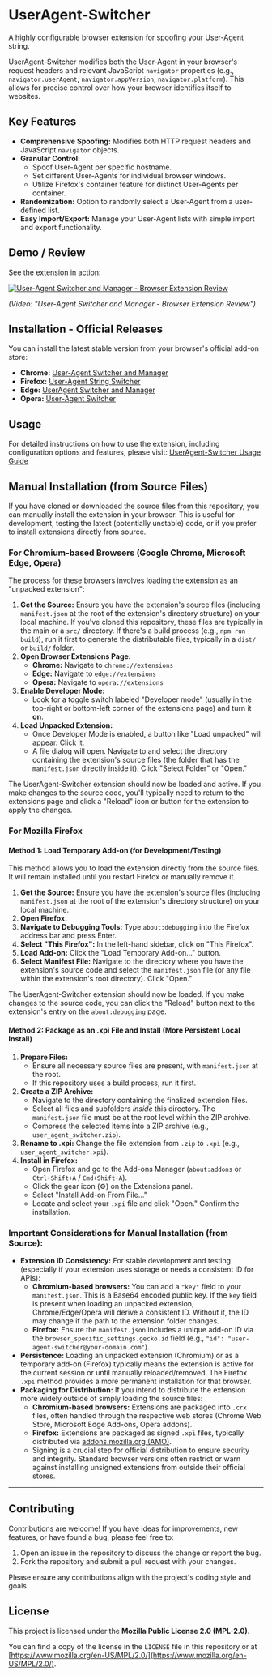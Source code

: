 # UserAgent-Switcher

A highly configurable browser extension for spoofing your User-Agent string.

UserAgent-Switcher modifies both the User-Agent in your browser's request headers and relevant JavaScript `navigator` properties (e.g., `navigator.userAgent`, `navigator.appVersion`, `navigator.platform`). This allows for precise control over how your browser identifies itself to websites.

## Key Features

* **Comprehensive Spoofing:** Modifies both HTTP request headers and JavaScript `navigator` objects.
* **Granular Control:**
    * Spoof User-Agent per specific hostname.
    * Set different User-Agents for individual browser windows.
    * Utilize Firefox's container feature for distinct User-Agents per container.
* **Randomization:** Option to randomly select a User-Agent from a user-defined list.
* **Easy Import/Export:** Manage your User-Agent lists with simple import and export functionality.

## Demo / Review

See the extension in action:

[![User-Agent Switcher and Manager - Browser Extension Review](https://img.youtube.com/vi/-aVFxvF3N_E/0.jpg)](http://www.youtube.com/watch?v=-aVFxvF3N_E)

*(Video: "User-Agent Switcher and Manager - Browser Extension Review")*

## Installation - Official Releases

You can install the latest stable version from your browser's official add-on store:

* **Chrome:** [User-Agent Switcher and Manager](https://chrome.google.com/webstore/detail/user-agent-switcher-and-m/bhchdcejhohfmigjafbampogmaanbfkg)
* **Firefox:** [User-Agent String Switcher](https://addons.mozilla.org/firefox/addon/user-agent-string-switcher/)
* **Edge:** [UserAgent Switcher and Manager](https://microsoftedge.microsoft.com/addons/detail/useragent-switcher-and-m/cnjkedgepfdpdbnepgmajmmjdjkjnifa)
* **Opera:** [User-Agent Switcher](https://addons.opera.com/extensions/details/user-agent-switcher-8/)

## Usage

For detailed instructions on how to use the extension, including configuration options and features, please visit:
[UserAgent-Switcher Usage Guide](https://webextension.org/listing/useragent-switcher.html)

## Manual Installation (from Source Files)

If you have cloned or downloaded the source files from this repository, you can manually install the extension in your browser. This is useful for development, testing the latest (potentially unstable) code, or if you prefer to install extensions directly from source.

### For Chromium-based Browsers (Google Chrome, Microsoft Edge, Opera)

The process for these browsers involves loading the extension as an "unpacked extension":

1.  **Get the Source:** Ensure you have the extension's source files (including `manifest.json` at the root of the extension's directory structure) on your local machine. If you've cloned this repository, these files are typically in the main or a `src/` directory. If there's a build process (e.g., `npm run build`), run it first to generate the distributable files, typically in a `dist/` or `build/` folder.
2.  **Open Browser Extensions Page:**
    * **Chrome:** Navigate to `chrome://extensions`
    * **Edge:** Navigate to `edge://extensions`
    * **Opera:** Navigate to `opera://extensions`
3.  **Enable Developer Mode:**
    * Look for a toggle switch labeled "Developer mode" (usually in the top-right or bottom-left corner of the extensions page) and turn it **on**.
4.  **Load Unpacked Extension:**
    * Once Developer Mode is enabled, a button like "Load unpacked" will appear. Click it.
    * A file dialog will open. Navigate to and select the directory containing the extension's source files (the folder that has the `manifest.json` directly inside it). Click "Select Folder" or "Open."

The UserAgent-Switcher extension should now be loaded and active. If you make changes to the source code, you'll typically need to return to the extensions page and click a "Reload" icon or button for the extension to apply the changes.

### For Mozilla Firefox

#### Method 1: Load Temporary Add-on (for Development/Testing)

This method allows you to load the extension directly from the source files. It will remain installed until you restart Firefox or manually remove it.

1.  **Get the Source:** Ensure you have the extension's source files (including `manifest.json` at the root of the extension's directory structure) on your local machine.
2.  **Open Firefox.**
3.  **Navigate to Debugging Tools:** Type `about:debugging` into the Firefox address bar and press Enter.
4.  **Select "This Firefox":** In the left-hand sidebar, click on "This Firefox".
5.  **Load Add-on:** Click the "Load Temporary Add-on..." button.
6.  **Select Manifest File:** Navigate to the directory where you have the extension's source code and select the `manifest.json` file (or any file within the extension's root directory). Click "Open."

The UserAgent-Switcher extension should now be loaded. If you make changes to the source code, you can click the "Reload" button next to the extension's entry on the `about:debugging` page.

#### Method 2: Package as an .xpi File and Install (More Persistent Local Install)

1.  **Prepare Files:**
    * Ensure all necessary source files are present, with `manifest.json` at the root.
    * If this repository uses a build process, run it first.
2.  **Create a ZIP Archive:**
    * Navigate to the directory containing the finalized extension files.
    * Select all files and subfolders *inside* this directory. The `manifest.json` file must be at the root level within the ZIP archive.
    * Compress the selected items into a ZIP archive (e.g., `user_agent_switcher.zip`).
3.  **Rename to .xpi:** Change the file extension from `.zip` to `.xpi` (e.g., `user_agent_switcher.xpi`).
4.  **Install in Firefox:**
    * Open Firefox and go to the Add-ons Manager (`about:addons` or `Ctrl+Shift+A` / `Cmd+Shift+A`).
    * Click the gear icon (⚙️) on the Extensions panel.
    * Select "Install Add-on From File..."
    * Locate and select your `.xpi` file and click "Open." Confirm the installation.

### Important Considerations for Manual Installation (from Source):

* **Extension ID Consistency:** For stable development and testing (especially if your extension uses storage or needs a consistent ID for APIs):
    * **Chromium-based browsers:** You can add a `"key"` field to your `manifest.json`. This is a Base64 encoded public key. If the `key` field is present when loading an unpacked extension, Chrome/Edge/Opera will derive a consistent ID. Without it, the ID may change if the path to the extension folder changes.
    * **Firefox:** Ensure the `manifest.json` includes a unique add-on ID via the `browser_specific_settings.gecko.id` field (e.g., `"id": "user-agent-switcher@your-domain.com"`).
* **Persistence:** Loading an unpacked extension (Chromium) or as a temporary add-on (Firefox) typically means the extension is active for the current session or until manually reloaded/removed. The Firefox `.xpi` method provides a more permanent installation for that browser.
* **Packaging for Distribution:** If you intend to distribute the extension more widely outside of simply loading the source files:
    * **Chromium-based browsers:** Extensions are packaged into `.crx` files, often handled through the respective web stores (Chrome Web Store, Microsoft Edge Add-ons, Opera addons).
    * **Firefox:** Extensions are packaged as signed `.xpi` files, typically distributed via [addons.mozilla.org (AMO)](https://addons.mozilla.org/developers/).
    * Signing is a crucial step for official distribution to ensure security and integrity. Standard browser versions often restrict or warn against installing unsigned extensions from outside their official stores.

---

## Contributing

Contributions are welcome! If you have ideas for improvements, new features, or have found a bug, please feel free to:

1.  Open an issue in the repository to discuss the change or report the bug.
2.  Fork the repository and submit a pull request with your changes.

Please ensure any contributions align with the project's coding style and goals.

## License

This project is licensed under the **Mozilla Public License 2.0 (MPL-2.0)**.

You can find a copy of the license in the `LICENSE` file in this repository or at [https://www.mozilla.org/en-US/MPL/2.0/](https://www.mozilla.org/en-US/MPL/2.0/).